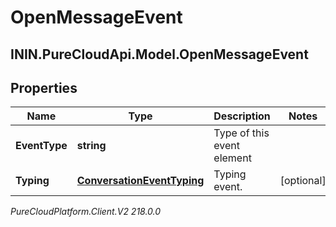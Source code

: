 # OpenMessageEvent

## ININ.PureCloudApi.Model.OpenMessageEvent

## Properties

|Name | Type | Description | Notes|
|------------ | ------------- | ------------- | -------------|
| **EventType** | **string** | Type of this event element | |
| **Typing** | [**ConversationEventTyping**](ConversationEventTyping) | Typing event. | [optional] |



_PureCloudPlatform.Client.V2 218.0.0_
